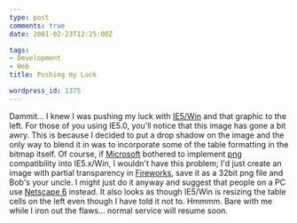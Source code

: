```yaml
---
type: post
comments: true
date: 2001-02-23T12:25:00Z

tags:
- Development
- Web
title: Pushing my Luck

wordpress_id: 1375
---
```


Dammit… I knew I was pushing my luck with [IE5/Win](http://www.microsoft.com/windows/ie/default.htm) and that graphic to the left. For those of you using IE5.0, you'll notice that this image has gone a bit awry. This is because I decided to put a drop shadow on the image and the only way to blend it in was to incorporate some of the table formatting in the bitmap itself. Of course, if [Microsoft](http://www.microsoft.com) bothered to implement [png](http://www.w3.org/Graphics/PNG/) compatibility into IE5.x/Win, I wouldn't have this problem; I'd just create an image with partial transparency in [Fireworks](http://www.macromedia.com/fireworks/), save it as a 32bit png file and Bob's your uncle. I might just do it anyway and suggest that people on a PC use [Netscape 6](http://home.netscape.com/download/) instead. It also looks as though IE5/Win is resizing the table cells on the left even though I have told it not to. Hmmmm. Bare with me while I iron out the flaws… normal service will resume soon. 
